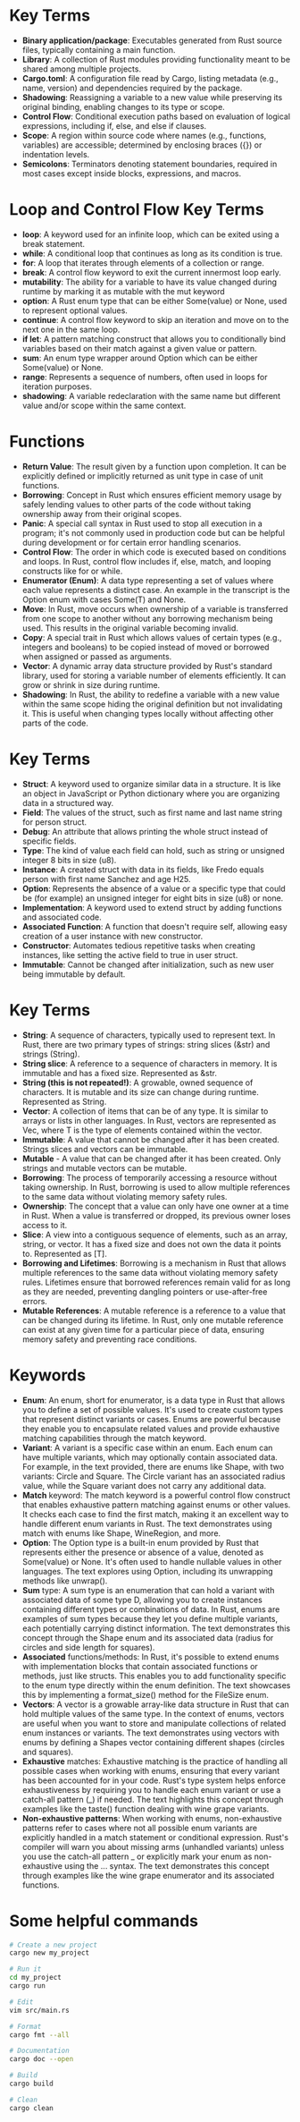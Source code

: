 
# Key Terms

* **Binary application/package**: Executables generated from Rust source
  files, typically containing a main function.
* **Library**: A collection of Rust modules providing functionality meant to
  be shared among multiple projects.
* **Cargo.toml**: A configuration file read by Cargo, listing metadata
  (e.g., name, version) and dependencies required by the package.
* **Shadowing**: Reassigning a variable to a new value while preserving its
  original binding, enabling changes to its type or scope.
* **Control Flow**: Conditional execution paths based on evaluation of
  logical expressions, including if, else, and else if clauses.
* **Scope**: A region within source code where names (e.g., functions,
  variables) are accessible; determined by enclosing braces ({}) or
  indentation levels.
* **Semicolons**: Terminators denoting statement boundaries, required in
  most cases except inside blocks, expressions, and macros.

# Loop and Control Flow Key Terms

* **loop**: A keyword used for an infinite loop, which can be exited using a
  break statement.
* **while**: A conditional loop that continues as long as its condition is
  true.
* **for**: A loop that iterates through elements of a collection or range.
* **break**: A control flow keyword to exit the current innermost loop
  early.
* **mutability**: The ability for a variable to have its value changed
  during runtime by marking it as mutable with the mut keyword
* **option**: A Rust enum type that can be either Some(value) or None, used
  to represent optional values.
* **continue**: A control flow keyword to skip an iteration and move on to
  the next one in the same loop.
* **if let**: A pattern matching construct that allows you to conditionally
  bind variables based on their match against a given value or pattern.
* **sum**: An enum type wrapper around Option<T> which can be either
  Some(value) or None.
* **range**: Represents a sequence of numbers, often used in loops for
  iteration purposes.
* **shadowing**: A variable redeclaration with the same name but different
  value and/or scope within the same context.

# Functions

* **Return Value**: The result given by a function upon completion. It can
  be explicitly defined or implicitly returned as unit type in case of
  unit functions.
* **Borrowing**: Concept in Rust which ensures efficient memory usage by
  safely lending values to other parts of the code without taking
  ownership away from their original scopes.
* **Panic**: A special call syntax in Rust used to stop all execution in a
  program; it's not commonly used in production code but can be helpful
  during development or for certain error handling scenarios.
* **Control Flow**: The order in which code is executed based on conditions
  and loops. In Rust, control flow includes if, else, match, and looping
  constructs like for or while.
* **Enumerator (Enum)**: A data type representing a set of values where each
  value represents a distinct case. An example in the transcript is the
  Option<T> enum with cases Some(T) and None.
* **Move**: In Rust, move occurs when ownership of a variable is transferred
  from one scope to another without any borrowing mechanism being used.
  This results in the original variable becoming invalid.
* **Copy**: A special trait in Rust which allows values of certain types
  (e.g., integers and booleans) to be copied instead of moved or
  borrowed when assigned or passed as arguments.
* **Vector**: A dynamic array data structure provided by Rust's standard
  library, used for storing a variable number of elements efficiently.
  It can grow or shrink in size during runtime.
* **Shadowing**: In Rust, the ability to redefine a variable with a new
  value within the same scope hiding the original definition but not
  invalidating it. This is useful when changing types locally without
  affecting other parts of the code.

# Key Terms
* **Struct**: A keyword used to organize similar data in a structure. It
  is like an object in JavaScript or Python dictionary where you are
  organizing data in a structured way.
* **Field**: The values of the struct, such as first name and last name
  string for person struct.
* **Debug**: An attribute that allows printing the whole struct instead
  of specific fields.
* **Type**: The kind of value each field can hold, such as string or
  unsigned integer 8 bits in size (u8).
* **Instance**: A created struct with data in its fields, like Fredo
  equals person with first name Sanchez and age H25.
* **Option**: Represents the absence of a value or a specific type that
  could be (for example) an unsigned integer for eight bits in size (u8)
  or none.
* **Implementation**: A keyword used to extend struct by adding
  functions and associated code.
* **Associated Function**: A function that doesn't require self,
  allowing easy creation of a user instance with new constructor.
* **Constructor**: Automates tedious repetitive tasks when creating
  instances, like setting the active field to true in user struct.
* **Immutable**: Cannot be changed after initialization, such as new
  user being immutable by default.

# Key Terms
* **String**: A sequence of characters, typically used to represent text. In Rust, there are two primary types of strings: string slices (&str) and strings (String).
* **String slice**: A reference to a sequence of characters in memory. It is immutable and has a fixed size. Represented as &str.
* **String (this is not repeated!)**: A growable, owned sequence of characters. It is mutable and its size can change during runtime. Represented as String.
* **Vector**: A collection of items that can be of any type. It is similar to arrays or lists in other languages. In Rust, vectors are represented as Vec<T>, where T is the type of elements contained within the vector.
* **Immutable**: A value that cannot be changed after it has been created. Strings slices and vectors can be immutable.
* **Mutable** - A value that can be changed after it has been created. Only strings and mutable vectors can be mutable.
* **Borrowing**: The process of temporarily accessing a resource without taking ownership. In Rust, borrowing is used to allow multiple references to the same data without violating memory safety rules.
* **Ownership**: The concept that a value can only have one owner at a time in Rust. When a value is transferred or dropped, its previous owner loses access to it.
* **Slice**: A view into a contiguous sequence of elements, such as an array, string, or vector. It has a fixed size and does not own the data it points to. Represented as [T].
* **Borrowing and Lifetimes**: Borrowing is a mechanism in Rust that allows multiple references to the same data without violating memory safety rules. Lifetimes ensure that borrowed references remain valid for as long as they are needed, preventing dangling pointers or use-after-free errors.
* **Mutable References**: A mutable reference is a reference to a value that can be changed during its lifetime. In Rust, only one mutable reference can exist at any given time for a particular piece of data, ensuring memory safety and preventing race conditions.

# Keywords
* **Enum**: An enum, short for enumerator, is a data type in Rust that
  allows you to define a set of possible values. It's used to create
  custom types that represent distinct variants or cases. Enums are
  powerful because they enable you to encapsulate related values and
  provide exhaustive matching capabilities through the match keyword.
* **Variant**: A variant is a specific case within an enum. Each enum can
  have multiple variants, which may optionally contain associated data.
  For example, in the text provided, there are enums like Shape, with
  two variants: Circle and Square. The Circle variant has an associated
  radius value, while the Square variant does not carry any additional
  data.
* **Match** keyword: The match keyword is a powerful control flow construct
  that enables exhaustive pattern matching against enums or other
  values. It checks each case to find the first match, making it an
  excellent way to handle different enum variants in Rust. The text
  demonstrates using match with enums like Shape, WineRegion, and more.
* **Option**: The Option type is a built-in enum provided by Rust that
  represents either the presence or absence of a value, denoted as
  Some(value) or None. It's often used to handle nullable values in
  other languages. The text explores using Option, including its
  unwrapping methods like unwrap().
* **Sum** type: A sum type is an enumeration that can hold a variant with
  associated data of some type D, allowing you to create instances
  containing different types or combinations of data. In Rust, enums are
  examples of sum types because they let you define multiple variants,
  each potentially carrying distinct information. The text demonstrates
  this concept through the Shape enum and its associated data (radius
  for circles and side length for squares).
* **Associated** functions/methods: In Rust, it's possible to extend enums
  with implementation blocks that contain associated functions or
  methods, just like structs. This enables you to add functionality
  specific to the enum type directly within the enum definition. The
  text showcases this by implementing a format_size() method for the
  FileSize enum.
* **Vectors**: A vector is a growable array-like data structure in Rust that
  can hold multiple values of the same type. In the context of enums,
  vectors are useful when you want to store and manipulate collections
  of related enum instances or variants. The text demonstrates using
  vectors with enums by defining a Shapes vector containing different
  shapes (circles and squares).
* **Exhaustive** matches: Exhaustive matching is the practice of handling
  all possible cases when working with enums, ensuring that every
  variant has been accounted for in your code. Rust's type system helps
  enforce exhaustiveness by requiring you to handle each enum variant or
  use a catch-all pattern (_) if needed. The text highlights this
  concept through examples like the taste() function dealing with wine
  grape variants.
* **Non-exhaustive patterns**: When working with enums, non-exhaustive
  patterns refer to cases where not all possible enum variants are
  explicitly handled in a match statement or conditional expression.
  Rust's compiler will warn you about missing arms (unhandled variants)
  unless you use the catch-all pattern _ or explicitly mark your enum as
  non-exhaustive using the ... syntax. The text demonstrates this
  concept through examples like the wine grape enumerator and its
  associated functions.


# Some helpful commands

```bash
# Create a new project
cargo new my_project

# Run it
cd my_project
cargo run

# Edit
vim src/main.rs

# Format
cargo fmt --all

# Documentation
cargo doc --open

# Build
cargo build

# Clean
cargo clean
```

